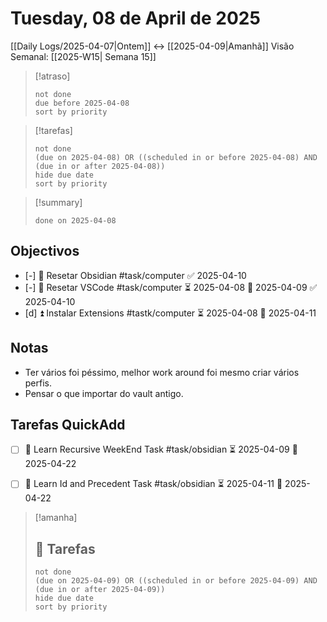 # Tuesday, 08 de April de 2025
[[Daily Logs/2025-04-07|Ontem]]  <-> [[2025-04-09|Amanhã]]
Visão Semanal: [[2025-W15| Semana 15]]


> [!atraso]
> ```tasks
> not done
> due before 2025-04-08
> sort by priority
> ```

> [!tarefas]
>```tasks
>not done
>(due on 2025-04-08) OR ((scheduled in or before 2025-04-08) AND (due in or after 2025-04-08))
>hide due date
>sort by priority
>```

> [!summary]
> ```tasks
> done on 2025-04-08
> ```


## Objectivos

- [-] 🔺  Resetar Obsidian #task/computer ✅ 2025-04-10
- [-] 🔺 Resetar VSCode #task/computer ⏳ 2025-04-08 📅 2025-04-09 ✅ 2025-04-10
- [d] ⏫ Instalar Extensions #tastk/computer ⏳ 2025-04-08 📅 2025-04-11

## Notas

- Ter vários foi péssimo, melhor work around foi mesmo criar vários perfis. 
- Pensar o que importar do vault antigo.

## Tarefas QuickAdd
- [ ]  🔼  Learn Recursive WeekEnd Task #task/obsidian ⏳ 2025-04-09 📅 2025-04-22 
- [ ]  🔼  Learn Id and Precedent Task #task/obsidian ⏳ 2025-04-11 📅 2025-04-22 




> [!amanha]
> 
> ## 💼 Tarefas
>
>```tasks
>not done
>(due on 2025-04-09) OR ((scheduled in or before 2025-04-09) AND (due in or after 2025-04-09))
>hide due date
>sort by priority
>```

